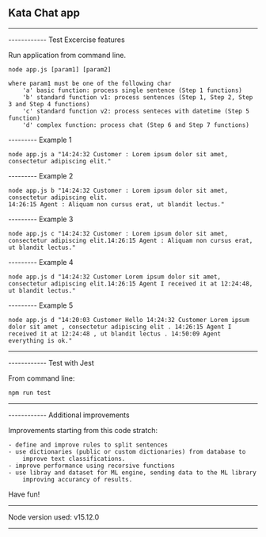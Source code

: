 ## Kata Chat app ##
-------------------------------------------------
------------ Test Excercise features

Run application from command line.

    node app.js [param1] [param2]

    where param1 must be one of the following char
        'a' basic function: process single sentence (Step 1 functions)
        'b' standard function v1: process sentences (Step 1, Step 2, Step 3 and Step 4 functions)
        'c' standard function v2: process senteces with datetime (Step 5 function)
        'd' complex function: process chat (Step 6 and Step 7 functions)

--------- Example 1

    node app.js a "14:24:32 Customer : Lorem ipsum dolor sit amet, consectetur adipiscing elit."

--------- Example 2

    node app.js b "14:24:32 Customer : Lorem ipsum dolor sit amet, consectetur adipiscing elit.
    14:26:15 Agent : Aliquam non cursus erat, ut blandit lectus."


--------- Example 3

    node app.js c "14:24:32 Customer : Lorem ipsum dolor sit amet, consectetur adipiscing elit.14:26:15 Agent : Aliquam non cursus erat, ut blandit lectus."

--------- Example 4

    node app.js d "14:24:32 Customer Lorem ipsum dolor sit amet, consectetur adipiscing elit.14:26:15 Agent I received it at 12:24:48, ut blandit lectus."

--------- Example 5

    node app.js d "14:20:03 Customer Hello 14:24:32 Customer Lorem ipsum dolor sit amet , consectetur adipiscing elit . 14:26:15 Agent I received it at 12:24:48 , ut blandit lectus . 14:50:09 Agent everything is ok."

-------------------------------------------------
------------ Test with Jest

From command line:

    npm run test

-------------------------------------------------
------------ Additional improvements

Improvements starting from this code stratch:

    - define and improve rules to split sentences
    - use dictionaries (public or custom dictionaries) from database to
        improve text classifications.
    - improve performance using recorsive functions
    - use libray and dataset for ML engine, sending data to the ML library
        improving accurancy of results.

Have fun!

-------------------------------------------------

Node version used: v15.12.0

-------------------------------------------------